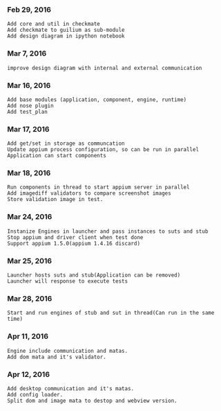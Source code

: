 ### Feb 29, 2016
    Add core and util in checkmate
    Add checkmate to guilium as sub-module
    Add design diagram in ipython notebook

### Mar 7, 2016
    improve design diagram with internal and external communication

### Mar 16, 2016
    Add base modules (application, component, engine, runtime)
    Add nose plugin
    Add test_plan

### Mar 17, 2016
    Add get/set in storage as communcation
    Update appium process configuration, so can be run in parallel  
    Application can start components

### Mar 18, 2016
    Run components in thread to start appium server in parallel
    Add imagediff validators to compare screenshot images
    Store validation image in test.

### Mar 24, 2016
    Instanize Engines in launcher and pass instances to suts and stub
    Stop appium and driver client when test done
    Support appium 1.5.0(appium 1.4.16 discard)

### Mar 25, 2016
    Launcher hosts suts and stub(Application can be removed)
    Launcher will response to execute tests

### Mar 28, 2016
    Start and run engines of stub and sut in thread(Can run in the same time)

### Apr 11, 2016
    Engine include communication and matas.
    Add dom mata and it's validator.

### Apr 12, 2016
    Add desktop communication and it's matas.
    Add config loader.
    Split dom and image mata to destop and webview version.

